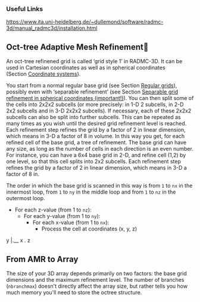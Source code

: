 
### Useful Links

https://www.ita.uni-heidelberg.de/~dullemond/software/radmc-3d/manual_radmc3d/installation.html

## Oct-tree Adaptive Mesh Refinement

An oct-tree refinened grid is called ‘grid style 1’ in RADMC-3D. It can be used in Cartesian coordinates as well as in spherical coordinates (Section [Coordinate systems](https://www.ita.uni-heidelberg.de/~dullemond/software/radmc-3d/manual_radmc3d/basicstructure.html#sec-coord-systems)).

You start from a normal regular base grid (see Section [Regular grids](https://www.ita.uni-heidelberg.de/~dullemond/software/radmc-3d/manual_radmc3d/gridding.html#sec-regular-grid)), possibly even with ‘separable refinement’ (see Section [Separable grid refinement in spherical coordinates (important!)](https://www.ita.uni-heidelberg.de/~dullemond/software/radmc-3d/manual_radmc3d/gridding.html#sec-separable-refinement)). You can then split some of the cells into 2x2x2 subcells (or more precisely: in 1-D 2 subcells, in 2-D 2x2 subcells and in 3-D 2x2x2 subcells). If necessary, each of these 2x2x2 subcells can also be split into further subcells. This can be repeated as many times as you wish until the desired grid refinement level is reached. Each refinement step refines the grid by a factor of 2 in linear dimension, which means in 3-D a factor of 8 in volume. In this way you get, for each refined cell of the base grid, a tree of refinement. The base grid can have any size, as long as the number of cells in each direction is an even number. For instance, you can have a 6x4 base grid in 2-D, and refine cell (1,2) by one level, so that this cell splits into 2x2 subcells.
Each refinement step refines the grid by a factor of 2 in linear dimension, which means in 3-D a factor of 8 in.

The order in which the base grid is scanned in this way is from `1` to `nx` in the innermost loop, from `1` to `ny` in the middle loop and from `1` to `nz` in the outermost loop.
 
- For each z-value (from 1 to `nz`):
	- For each y-value (from 1 to `ny`):
	    - For each x-value (from 1 to `nx`):
	        - Process the cell at coordinates (x, y, z)

y
|.__ x  . z 

## From AMR to Array

The size of your 3D array depends primarily on two factors: the base grid dimensions and the maximum refinement level. The number of branches (`nbranchmax`) doesn't directly affect the array size, but rather tells you how much memory you'll need to store the octree structure.